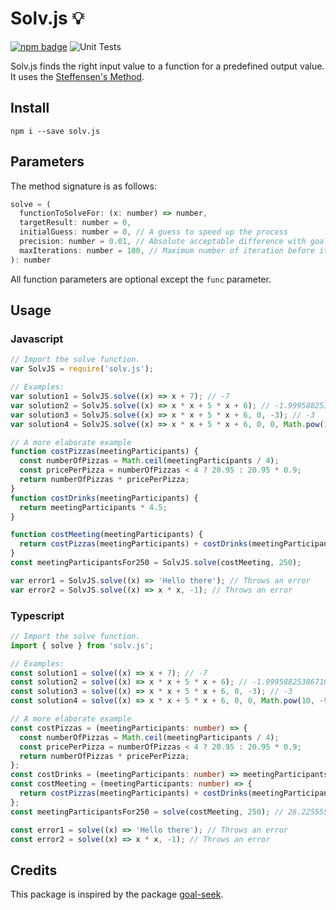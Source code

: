 # Solv.js 💡

[![npm badge][2]][1]
![Unit Tests](https://github.com/Accelery/solv.js/workflows/Unit%20Tests/badge.svg?branch=master)

Solv.js finds the right input value to a function for a predefined output value. It uses the [Steffensen's Method](https://en.wikipedia.org/wiki/Steffensen%27s_method).

## Install

```shell
npm i --save solv.js
```

## Parameters

The method signature is as follows:

```js
solve = (
  functionToSolveFor: (x: number) => number,
  targetResult: number = 0,
  initialGuess: number = 0, // A guess to speed up the process
  precision: number = 0.01, // Absolute acceptable difference with goal
  maxIterations: number = 100, // Maximum number of iteration before it fails to converge
): number
```

All function parameters are optional except the `func` parameter.

## Usage

### Javascript

```js
// Import the solve function.
var SolvJS = require('solv.js');

// Examples:
var solution1 = SolvJS.solve((x) => x + 7); // -7
var solution2 = SolvJS.solve((x) => x * x + 5 * x + 6); // -1.9995882538671066
var solution3 = SolvJS.solve((x) => x * x + 5 * x + 6, 0, -3); // -3
var solution4 = SolvJS.solve((x) => x * x + 5 * x + 6, 0, 0, Math.pow(10, -9)); // -1.9999999999997717

// A more elaborate example
function costPizzas(meetingParticipants) {
  const numberOfPizzas = Math.ceil(meetingParticipants / 4);
  const pricePerPizza = numberOfPizzas < 4 ? 20.95 : 20.95 * 0.9;
  return numberOfPizzas * pricePerPizza;
}
function costDrinks(meetingParticipants) {
  return meetingParticipants * 4.5;
}

function costMeeting(meetingParticipants) {
  return costPizzas(meetingParticipants) + costDrinks(meetingParticipants);
}
const meetingParticipantsFor250 = SolvJS.solve(costMeeting, 250);

var error1 = SolvJS.solve((x) => 'Hello there'); // Throws an error
var error2 = SolvJS.solve((x) => x * x, -1); // Throws an error
```

### Typescript

```ts
// Import the solve function.
import { solve } from 'solv.js';

// Examples:
const solution1 = solve((x) => x + 7); // -7
const solution2 = solve((x) => x * x + 5 * x + 6); // -1.9995882538671066
const solution3 = solve((x) => x * x + 5 * x + 6, 0, -3); // -3
const solution4 = solve((x) => x * x + 5 * x + 6, 0, 0, Math.pow(10, -9)); // -1.9999999999997717

// A more elaborate example
const costPizzas = (meetingParticipants: number) => {
  const numberOfPizzas = Math.ceil(meetingParticipants / 4);
  const pricePerPizza = numberOfPizzas < 4 ? 20.95 : 20.95 * 0.9;
  return numberOfPizzas * pricePerPizza;
};
const costDrinks = (meetingParticipants: number) => meetingParticipants * 4.5;
const costMeeting = (meetingParticipants: number) => {
  return costPizzas(meetingParticipants) + costDrinks(meetingParticipants);
};
const meetingParticipantsFor250 = solve(costMeeting, 250); // 26.225555555555548

const error1 = solve((x) => 'Hello there'); // Throws an error
const error2 = solve((x) => x * x, -1); // Throws an error
```

## Credits

This package is inspired by the package [goal-seek](https://www.npmjs.com/package/goal-seek).

[1]: https://npmjs.org/package/solv.js
[2]: https://nodei.co/npm/solv.js.png?compact=true
